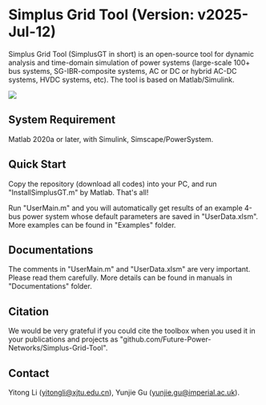 # Simplus Grid Tool (Version: v2025-Jul-12)

Simplus Grid Tool (SimplusGT in short) is an open-source tool for dynamic analysis and time-domain simulation of power systems (large-scale 100+ bus systems, SG-IBR-composite systems, AC or DC or hybrid AC-DC systems, HVDC systems, etc). The tool is based on Matlab/Simulink.

![](https://raw.githubusercontent.com/Future-Power-Networks/Simplus-Grid-Tool/master/Documentations/Figures/SoftwareExample.png)

## System Requirement

Matlab 2020a or later, with Simulink, Simscape/PowerSystem.

## Quick Start

Copy the repository (download all codes) into your PC, and run "InstallSimplusGT.m" by Matlab. That's all! 

Run "UserMain.m" and you will automatically get results of an example 4-bus power system whose default parameters are saved in "UserData.xlsm". More examples can be found in "Examples" folder.

## Documentations

The comments in "UserMain.m" and "UserData.xlsm" are very important. Please read them carefully. More details can be found in manuals in "Documentations" folder.

## Citation

We would be very grateful if you could cite the toolbox when you used it in your publications and projects as "github.com/Future-Power-Networks/Simplus-Grid-Tool".

## Contact

Yitong Li (yitongli@xjtu.edu.cn), Yunjie Gu (yunjie.gu@imperial.ac.uk).
